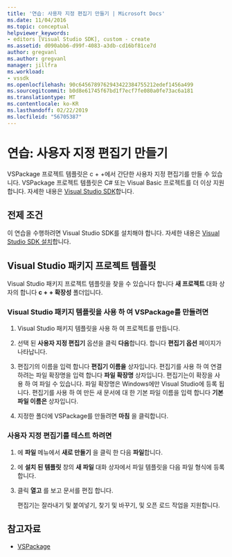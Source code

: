 ```yaml
---
title: '연습: 사용자 지정 편집기 만들기 | Microsoft Docs'
ms.date: 11/04/2016
ms.topic: conceptual
helpviewer_keywords:
- editors [Visual Studio SDK], custom - create
ms.assetid: d090abb6-d99f-4083-a3db-cd16bf81ce7d
author: gregvanl
ms.author: gregvanl
manager: jillfra
ms.workload:
- vssdk
ms.openlocfilehash: 90c6456789762943422384755212edef1456a499
ms.sourcegitcommit: b0d8e61745f67bd1f7ecf7fe080a0fe73ac6a181
ms.translationtype: MT
ms.contentlocale: ko-KR
ms.lasthandoff: 02/22/2019
ms.locfileid: "56705387"
---
```

# <a name="walkthrough-create-a-custom-editor"></a>연습: 사용자 지정 편집기 만들기
VSPackage 프로젝트 템플릿은 c + +에서 간단한 사용자 지정 편집기를 만들 수 있습니다. VSPackage 프로젝트 템플릿은 C# 또는 Visual Basic 프로젝트를 더 이상 지원합니다. 자세한 내용은 [Visual Studio SDK](../extensibility/visual-studio-sdk.md)합니다.

## <a name="prerequisites"></a>전제 조건
 이 연습을 수행하려면 Visual Studio SDK를 설치해야 합니다. 자세한 내용은 [Visual Studio SDK 설치](../extensibility/installing-the-visual-studio-sdk.md)합니다.

## <a name="the-visual-studio-package-project-template"></a>Visual Studio 패키지 프로젝트 템플릿
 Visual Studio 패키지 프로젝트 템플릿을 찾을 수 있습니다 합니다 **새 프로젝트** 대화 상자의 합니다 **c + + 확장성** 폴더입니다.

### <a name="to-create-a-vspackage-using-the-visual-studio-package-template"></a>Visual Studio 패키지 템플릿을 사용 하 여 VSPackage를 만들려면

1.  Visual Studio 패키지 템플릿을 사용 하 여 프로젝트를 만듭니다.

2.  선택 된 **사용자 지정 편집기** 옵션을 클릭 **다음**합니다. 합니다 **편집기 옵션** 페이지가 나타납니다.

3.  편집기의 이름을 입력 합니다 **편집기 이름을** 상자입니다. 편집기를 사용 하 여 연결 하려는 파일 확장명을 입력 합니다 **파일 확장명** 상자입니다. 편집기는이 확장을 사용 하 여 파일 수 있습니다. 파일 확장명은 Windows에만 Visual Studio에 등록 됩니다. 편집기를 사용 하 여 만든 새 문서에 대 한 기본 파일 이름을 입력 합니다 **기본 파일 이름은** 상자입니다.

4.  지정한 폴더에 VSPackage를 만들려면 **마침** 을 클릭합니다.

### <a name="to-test-your-custom-editor"></a>사용자 지정 편집기를 테스트 하려면

1.  에 **파일** 메뉴에서 **새로 만들기** 을 클릭 한 다음 **파일**합니다.

2.  에 **설치 된 템플릿** 창의 **새 파일** 대화 상자에서 파일 템플릿을 다음 파일 형식에 등록 합니다.

3.  클릭 **열고** 를 보고 문서를 편집 합니다.

     편집기는 잘라내기 및 붙여넣기, 찾기 및 바꾸기, 및 오픈 로드 작업을 지원합니다.

## <a name="see-also"></a>참고자료
- [VSPackage](../extensibility/internals/vspackages.md)
